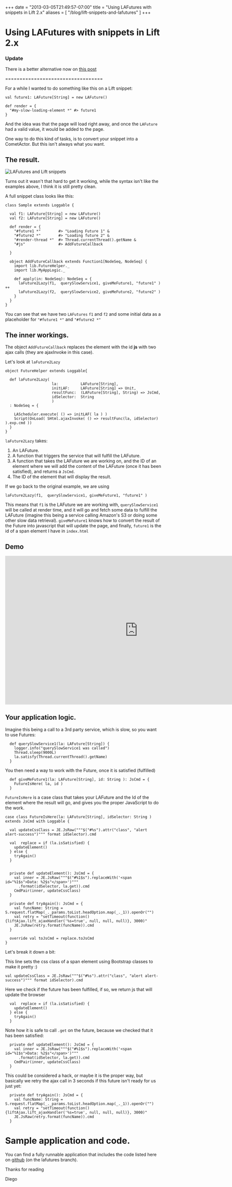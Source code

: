 +++
date = "2013-03-05T21:49:57-07:00"
title = "Using LAFutures with snippets in Lift 2.x"
aliases = [
	"/blog/lift-snippets-and-lafutures"
]
+++

[title: ]: /
[category: Lift]: /
[date: 2013/3/5]: /
[tags: {lift, Scala, comet actors, comet, actors, LAFutures, Futures, javascript}]: /

# Using LAFutures with snippets in Lift 2.x

### Update

There is a better alternative now on [this post](https://fmpwizard.telegr.am/blog/async-snippets-in-lift)

==================================

For a while I wanted to do something like this on a Lift snippet:

```
val future1: LAFuture[String] = new LAFuture()

def render = {
  "#my-slow-loading-element *" #> future1
}
```

And the idea was that the page will load right away, and once the `LAFuture` had a valid value, it would be added to the page.

One way to do this kind of tasks, is to convert your snippet into a CometActor. But this isn't always what you want.

## The result.

![LAFutures and Lift snippets](/images/lafutures-1.jpg "Using Lift's LAFutures on snippets")


Turns out it wasn't that hard to get it working, while the syntax isn't like the examples above, I think it is still pretty clean.

A full snippet class looks like this:

```
class Sample extends Loggable {

  val f1: LAFuture[String] = new LAFuture()
  val f2: LAFuture[String] = new LAFuture()

  def render = {
    "#future1 *"        #> "Loading Future 1" &
    "#future2 *"        #> "Loading future 2" &
    "#render-thread *"  #> Thread.currentThread().getName &
    "#js"               #> AddFutureCallback

  }

  object AddFutureCallback extends Function1[NodeSeq, NodeSeq] {
    import lib.FutureHelper._
    import lib.MyAppLogic._

    def apply(in: NodeSeq): NodeSeq = {
      laFuture2Lazy(f1,  querySlowService1, giveMeFuture1, "future1" ) ++
      laFuture2Lazy(f2,  querySlowService2, giveMeFuture2, "future2" )
    }
  }
}

```

You can see that we have two `LAFutures` `f1` and `f2` and some initial data as a placeholder for `"#future1 *"` and `"#future2 *"`

## The inner workings.

The object `AddFutureCallback` replaces the element with the id **js** with two ajax calls (they are ajaxInvoke in this case).

Let's look at `laFuture2Lazy`

```
object FutureHelper extends Loggable{

  def laFuture2Lazy(
                     la:          LAFuture[String],
                     initLAF:     LAFuture[String] => Unit,
                     resultFunc:  (LAFuture[String], String) => JsCmd,
                     idSelector:  String
                     )
  : NodeSeq = {

    LAScheduler.execute( () => initLAF( la ) )
    Script(OnLoad( SHtml.ajaxInvoke( () => resultFunc(la, idSelector) ).exp.cmd ))
  }
}

```

`laFuture2Lazy` takes:

1. An LAFuture.
2. A function that triggers the service that will fulfill the LAFuture.
3. A function that takes the LAFuture we are working on, and the ID of an element where we will add the content of the LAFuture (once it has been satisfied), and returns a `JsCmd`.
4. The ID of the element that will display the result.


If we go back to the original example, we are using

`laFuture2Lazy(f1,  querySlowService1, giveMeFuture1, "future1" )`

This means that `f1` is the LAFuture we are working with, `querySlowService1` will be called at render time, and it will go and fetch some data to fulfill the LAFuture (imagine this being a service calling Amazon's S3 or doing some other slow data retrieval). `giveMeFuture1` knows how to convert the result of the Future into javascript that will update the page, and finally, `future1` is the id of a span element I have in `index.html`

## Demo


<p>
<iframe width="853" height="480" src="https://www.youtube.com/embed/dTNu4IODIKM?rel=0" frameborder="0" allowfullscreen></iframe>
</p>


## Your application logic.

Imagine this being a call to a 3rd party service, which is slow, so you want to use Futures:

```
  def querySlowService1(la: LAFuture[String]) {
    logger.info("querySlowService1 was called")
    Thread.sleep(9000L)
    la.satisfy(Thread.currentThread().getName)
  }
```
You then need a way to work with the Future, once it is satisfied (fulfilled)

```
  def giveMeFuture1(la: LAFuture[String], id: String ): JsCmd = {
    FutureIsHere( la, id )
  }

```

`FutureIsHere` is a case class that takes your LAFuture and the Id of the element where the result will go, and gives you the proper JavaScript to do the work.

```
case class FutureIsHere(la: LAFuture[String], idSelector: String ) extends JsCmd with Loggable {

  val updateCssClass = JE.JsRaw("""$("#%s").attr("class", "alert alert-success")""" format idSelector).cmd

  val  replace = if (la.isSatisfied) {
    updateElement()
  } else {
    tryAgain()
  }


  private def updateElement(): JsCmd = {
    val inner = JE.JsRaw("""$("#%1$s").replaceWith('<span id="%1$s">Data: %2$s"</span>')"""
      .format(idSelector, la.get)).cmd
    CmdPair(inner, updateCssClass)
  }

  private def tryAgain(): JsCmd = {
    val funcName: String = S.request.flatMap(_._params.toList.headOption.map(_._1)).openOr("")
    val retry = "setTimeout(function(){liftAjax.lift_ajaxHandler('%s=true', null, null, null)}, 3000)"
    JE.JsRaw(retry.format(funcName)).cmd
  }

  override val toJsCmd = replace.toJsCmd
}

```

Let's break it down a bit:

This line sets the css class of a span element using Bootstrap classes to make it pretty :)

    val updateCssClass = JE.JsRaw("""$("#%s").attr("class", "alert alert-success")""" format idSelector).cmd

Here we check if the future has been fulfilled, if so, we return js that will update the browser

```
  val  replace = if (la.isSatisfied) {
    updateElement()
  } else {
    tryAgain()
  }
```

Note how it is safe to call `.get` on the future, because we checked that it has been satisfied:

```
  private def updateElement(): JsCmd = {
    val inner = JE.JsRaw("""$("#%1$s").replaceWith('<span id="%1$s">Data: %2$s"</span>')"""
      .format(idSelector, la.get)).cmd
    CmdPair(inner, updateCssClass)
  }
```  

This could be considered a hack, or maybe it is the proper way, but basically we retry the ajax call in 3 seconds if this future isn't ready for us just yet:

```
  private def tryAgain(): JsCmd = {
    val funcName: String = S.request.flatMap(_._params.toList.headOption.map(_._1)).openOr("")
    val retry = "setTimeout(function(){liftAjax.lift_ajaxHandler('%s=true', null, null, null)}, 3000)"
    JE.JsRaw(retry.format(funcName)).cmd
  }
```

# Sample application and code.

You can find a fully runnable application that includes the code listed here on [github](https://github.com/fmpwizard/lift_starter_2.4/tree/lafutures) (on the lafutures branch).

Thanks for reading

  Diego
